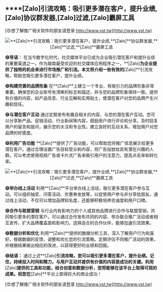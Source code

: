## ****[Zalo]**引流攻略：吸引更多潜在客户，提升业绩,**[Zalo]**协议群发器,**[Zalo]**过滤,**[Zalo]**霸屏工具**

[😍想了解推广相关软件的朋友请登录 http://www.vst.tw](http://www.vst.tw)

 <center><img src="https://vst.tw/MP4/tuiguang/png/5.png" alt="**[Zalo]**引流攻略：吸引更多潜在客户，提升业绩,**[Zalo]**协议群发器,**[Zalo]**过滤,**[Zalo]**霸屏工具"></center>

**😄导语：**
在当今数字化时代，社交媒体平台已成为企业吸引潜在客户和提升业绩的重要渠道之一。作为越南最受欢迎的社交媒体应用程序之一，**[Zalo]**为企业提供了独特的机会来进行市场推广和引流。本文将介绍一些有效的**[Zalo]**引流攻略，帮助您吸引更多潜在客户，提升业绩。

**😄构建完善的品牌形象**
在**[Zalo]**上建立一个专业、有吸引力的品牌形象非常重要。确保您的企业账号有清晰的标志和描述，并与您的品牌形象保持一致。提供有价值的内容，如产品信息、行业见解和实用贴士，使潜在客户对您的品牌产生兴趣和信任。

**😄与潜在客户互动**
通过定期发布有趣且相关的内容，与您的潜在客户互动。您可以分享新产品、促销活动、行业新闻等内容，鼓励用户进行评论和分享。及时回复用户的留言和提问，展示您的关注和专业性。建立良好的互动关系，增加用户对您品牌的好感度。

**😄利用广告功能**
**[Zalo]**提供了广告功能，可以帮助您将推广信息展示给更多潜在客户。通过合理设置广告目标受众和内容，将广告投放给具有潜在兴趣的人群。可以考虑使用视频广告或卡片式广告来吸引用户的注意力，提高点击率和转化率。

 <center><img src="https://vst.tw/MP4/tuiguang/png/4.png" alt="**[Zalo]**引流攻略：吸引更多潜在客户，提升业绩,**[Zalo]**协议群发器,**[Zalo]**过滤,**[Zalo]**霸屏工具"></center>

**😄举办线上活动**
利用**[Zalo]**平台举办线上活动，吸引更多潜在客户参与互动。可以组织抽奖、问答活动、优惠券发放等，以促使用户参与并分享给朋友。通过线上活动，不仅可以增加品牌知名度，还能够积极培养忠诚度和用户口碑。

**😄合作与联盟营销**
与行业内有影响力的个人或其他品牌进行合作与联盟营销，共同吸引更多的潜在客户。可以通过合作发布共同的内容、举办联合推广活动或者相互宣传，扩大品牌覆盖面和影响力。选择适合的合作伙伴，能够加速引流效果。

**😄数据分析和优化**
利用**[Zalo]**提供的数据分析工具，深入了解用户行为和喜好。根据数据的反馈，调整和优化您的引流策略。定期评估不同推广活动的效果，并根据结果做出相应的改进，以获得更好的业绩和回报。

**😄结语：**
通过上述**[Zalo]**引流攻略，您可以吸引更多潜在客户，提升业绩。记住，持续投入时间和精力，与用户互动并提供有价值的内容是成功的关键。利用**[Zalo]**提供的工具和功能，结合创意和数据分析，您将能够在该平台上取得可观的成果。祝您在**[Zalo]**平台上取得巨大的商业成功！

[😍想了解推广相关软件的朋友请登录 http://www.vst.tw](http://www.vst.tw)



